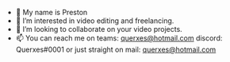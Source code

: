 - 👋 My name is Preston
- 👀 I’m interested in video editing and freelancing.
- 💞️ I’m looking to collaborate on your video projects.
- 📫 You can reach me on
teams: querxes@hotmail.com
discord: Querxes#0001
or just straight on mail: querxes@hotmail.com
